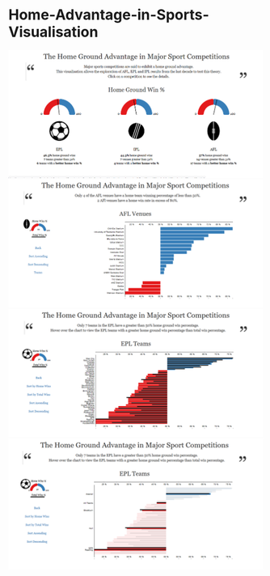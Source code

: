# Home-Advantage-in-Sports-Visualisation

![](screen-home.PNG)
![](screen-afl.PNG)
![](screen-epl.PNG)
![](screen-epl-hover.PNG)
